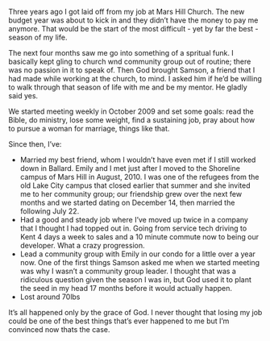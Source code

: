 Three years ago I got laid off from my job at Mars Hill Church. The new
budget year was about to kick in and they didn’t have the money to pay
me anymore. That would be the start of the most difficult - yet by far
the best - season of my life.

The next four months saw me go into something of a spritual funk. I
basically kept gling to church wnd community group out of routine; there
was no passion in it to speak of. Then God brought Samson, a friend that
I had made while working at the church, to mind. I asked him if he’d be
willing to walk through that season of life with me and be my mentor. He
gladly said yes.

We started meeting weekly in October 2009 and set some goals: read the
Bible, do ministry, lose some weight, find a sustaining job, pray about
how to pursue a woman for marriage, things like that.

Since then, I’ve:

-   Married my best friend, whom I wouldn’t have even met if I still
    worked down in Ballard. Emily and I met just after I moved to the
    Shoreline campus of Mars Hill in August, 2010. I was one of the
    refugees from the old Lake City campus that closed earlier that
    summer and she invited me to her community group; our friendship
    grew over the next few months and we started dating on December 14,
    then married the following July 22.
-   Had a good and steady job where I’ve moved up twice in a company
    that I thought I had topped out in. Going from service tech driving
    to Kent 4 days a week to sales and a 10 minute commute now to being
    our developer. What a crazy progression.
-   Lead a community group with Emily in our condo for a little over a
    year now. One of the first things Samson asked me when we started
    meeting was why I wasn’t a community group leader. I thought that
    was a ridiculous question given the season I was in, but God used it
    to plant the seed in my head 17 months before it would actually
    happen.
-   Lost around 70lbs

It’s all happened only by the grace of God. I never thought that losing
my job could be one of the best things that’s ever happened to me but
I’m convinced now thats the case.
